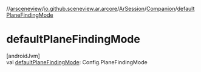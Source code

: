 //[arsceneview](../../../../index.md)/[io.github.sceneview.ar.arcore](../../index.md)/[ArSession](../index.md)/[Companion](index.md)/[defaultPlaneFindingMode](default-plane-finding-mode.md)

# defaultPlaneFindingMode

[androidJvm]\
val [defaultPlaneFindingMode](default-plane-finding-mode.md): Config.PlaneFindingMode
